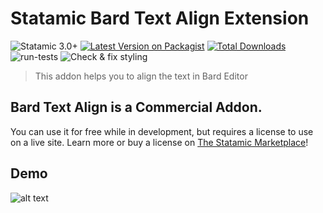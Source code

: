 # Statamic Bard Text Align Extension

![Statamic 3.0+](https://img.shields.io/badge/Statamic-3.0+-FF269E?style=for-the-badge&link=https://statamic.com)
[![Latest Version on Packagist](https://img.shields.io/packagist/v/optimoapps/statamic-bard-text-align.svg?style=for-the-badge)](https://packagist.org/packages/optimoapps/statamic-bard-text-align)
[![Total Downloads](https://img.shields.io/packagist/dt/optimoapps/statamic-bard-text-align.svg?style=for-the-badge)](https://packagist.org/packages/optimoapps/statamic-bard-text-align)
![run-tests](https://github.com/OptimoApps/statamic-bard-text-align/workflows/run-tests/badge.svg)
![Check & fix styling](https://github.com/OptimoApps/statamic-bard-text-align/workflows/Check%20&%20fix%20styling/badge.svg)

> This addon helps you to align the text in Bard Editor

## Bard Text Align is a Commercial Addon.

You can use it for free while in development, but requires a license to use on a live site. Learn more or buy a license on [The Statamic Marketplace](https://statamic.com/marketplace/addons/statamic-bard-text-align)!

## Demo
![alt text](https://github.com/optimoapps/statamic-bard-text-align/blob/master/bard-text-align.gif "Demo")
